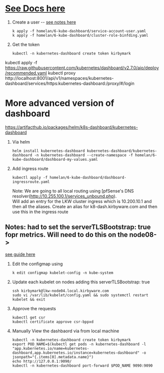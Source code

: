 # [See Docs here](https://kubernetes.io/docs/tasks/access-application-cluster/web-ui-dashboard/)

1.  Create a user -- [see notes here](https://github.com/kubernetes/dashboard/blob/master/docs/user/access-control/creating-sample-user.md)
    ```
    k apply -f homelan/6-kube-dashboard/service-account-user.yaml
    k apply -f homelan/6-kube-dashboard/cluster-role-binfding.yaml
    ```

2.  Get the token
    ```
    kubectl -n kubernetes-dashboard create token kirbymark
    ```


kubectl apply -f https://raw.githubusercontent.com/kubernetes/dashboard/v2.7.0/aio/deploy/recommended.yaml
kubectl proxy
http://localhost:8001/api/v1/namespaces/kubernetes-dashboard/services/https:kubernetes-dashboard:/proxy/#/login


# More advanced version of dashboard

https://artifacthub.io/packages/helm/k8s-dashboard/kubernetes-dashboard

1.  Via helm
    ```
    helm install kubernetes-dashboard kubernetes-dashboard/kubernetes-dashboard -n kubernetes-dashboard --create-namespace -f homelan/6-kube-dashboard/dashboard-my-values.yaml 
    ```
2. Add ingress route
   ```
   kubectl apply -f homelan/6-kube-dashboard/dashboard-ingressroute.yaml
   ```
   Note:  We are going to all local routing using  [pfSense's DNS resolver\(http://10.255.100.1/services_unbound.php).   
   Will add an entry for the LKW cluster ingress which is 10.200.10.1 and then all the aliases.   Create an alias for k8-dash.kirbyware.com and then use this in the ingress route
   



## Notes:   had to set the serverTLSBootstrap: true fopr metrics.  Will need to do this on the node08->

[see guide here](https://kubernetes.io/docs/tasks/administer-cluster/kubeadm/kubeadm-certs/#kubelet-serving-certs)

1. Edit the configmap using 
    ```
    k edit configmap kubelet-config -n kube-system
    ```

2. Update each kubelet on nodes adding this serverTLSBootstrap: true
    ```
    ssh kirbymark@lkw-node04.local.kirbyware.com
    sudo vi /var/lib/kubelet/config.yaml && sudo systemctl restart kubelet && exit
    ```

3. Approve the requests
    ```
    kubectl get csr
    kubectl certificate approve csr-bppxd
    ```

4. Manually View the dashbaord via from local machine
    ```    
    kubectl -n kubernetes-dashboard create token kirbymark
    export POD_NAME=$(kubectl get pods -n kubernetes-dashboard -l "app.kubernetes.io/name=kubernetes-dashboard,app.kubernetes.io/instance=kubernetes-dashboard" -o jsonpath="{.items[0].metadata.name}")
    echo http://127.0.0.1:9090/
    kubectl -n kubernetes-dashboard port-forward $POD_NAME 9090:9090
    ```